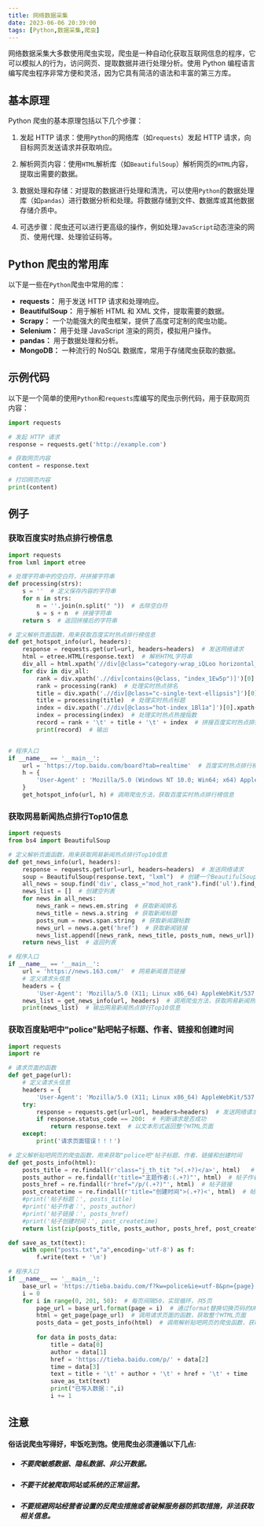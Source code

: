```yaml
---
title: 网络数据采集
date: 2023-06-06 20:39:00
tags: [Python,数据采集,爬虫]
---
```


网络数据采集大多数使用爬虫实现，爬虫是一种自动化获取互联网信息的程序，它可以模拟人的行为，访问网页、提取数据并进行处理分析。使用 Python 编程语言编写爬虫程序非常方便和灵活，因为它具有简洁的语法和丰富的第三方库。

## 基本原理

Python 爬虫的基本原理包括以下几个步骤：

1. 发起 HTTP 请求：使用`Python`的网络库（如`requests`）发起 HTTP 请求，向目标网页发送请求并获取响应。

2. 解析网页内容：使用`HTML`解析库（如`BeautifulSoup`）解析网页的`HTML`内容，提取出需要的数据。

3. 数据处理和存储：对提取的数据进行处理和清洗，可以使用`Python`的数据处理库（如`pandas`）进行数据分析和处理。将数据存储到文件、数据库或其他数据存储介质中。

4. 可选步骤：爬虫还可以进行更高级的操作，例如处理`JavaScript`动态渲染的网页、使用代理、处理验证码等。

## Python 爬虫的常用库

以下是一些在`Python`爬虫中常用的库：

- **requests：** 用于发送 HTTP 请求和处理响应。
- **BeautifulSoup：** 用于解析 HTML 和 XML 文件，提取需要的数据。
- **Scrapy：** 一个功能强大的爬虫框架，提供了高度可定制的爬虫功能。
- **Selenium：** 用于处理 JavaScript 渲染的网页，模拟用户操作。
- **pandas：** 用于数据处理和分析。
- **MongoDB：** 一种流行的 NoSQL 数据库，常用于存储爬虫获取的数据。

## 示例代码

以下是一个简单的使用`Python`和`requests`库编写的爬虫示例代码，用于获取网页内容：

```python
import requests

# 发起 HTTP 请求
response = requests.get('http://example.com')

# 获取网页内容
content = response.text

# 打印网页内容
print(content)
```

## 例子

### 获取百度实时热点排行榜信息
```python
import requests
from lxml import etree

# 处理字符串中的空白符，并拼接字符串
def processing(strs):
    s = ''  # 定义保存内容的字符串
    for n in strs:
        n = ''.join(n.split(" "))  # 去除空白符
        s = s + n  # 拼接字符串
    return s  # 返回拼接后的字符串

# 定义解析页面函数，用来获取百度实时热点排行榜信息
def get_hotspot_info(url, headers):
    response = requests.get(url=url, headers=headers)  # 发送网络请求
    html = etree.HTML(response.text)  # 解析HTML字符串
    div_all = html.xpath('//div[@class="category-wrap_iQLoo horizontal_1eKyQ"]')  # 获取实时热点相关所有信息
    for div in div_all:
        rank = div.xpath('.//div[contains(@class, "index_1Ew5p")]')[0].xpath("string(.)") # 获取实时热点排名
        rank = processing(rank)  # 处理实时热点排名
        title = div.xpath('.//div[@class="c-single-text-ellipsis"]')[0].xpath("string(.)")  # 获取实时热点标题
        title = processing(title)  # 处理实时热点标题
        index = div.xpath('.//div[@class="hot-index_1Bl1a"]')[0].xpath("string(.)")  # 获取实时热点热搜指数
        index = processing(index)  # 处理实时热点热搜指数
        record = rank + '\t' + title + '\t' + index  # 拼接百度实时热点排行榜信息
        print(record)  # 输出


# 程序入口
if __name__ == '__main__':
    url = 'https://top.baidu.com/board?tab=realtime'  # 百度实时热点排行榜链接
    h = {
        'User-Agent' : 'Mozilla/5.0 (Windows NT 10.0; Win64; x64) AppleWebKit/537.36 (KHTML, like Gecko) Chrome/113.0.0.0 Safari/537.36 Edg/113.0.1774.57'
    }
    get_hotspot_info(url, h) # 调用爬虫方法，获取百度实时热点排行榜信息
```

### 获取网易新闻热点排行Top10信息
```python
import requests
from bs4 import BeautifulSoup

# 定义解析页面函数，用来获取网易新闻热点排行Top10信息
def get_news_info(url, headers):
    response = requests.get(url=url, headers=headers)  # 发送网络请求
    soup = BeautifulSoup(response.text, "lxml")  # 创建一个BeautifulSoup对象，获取页面正文
    all_news = soup.find('div', class_="mod_hot_rank").find('ul').find_all('li')  # 获取网易新闻热点排行Top10内容
    news_list = []  # 创建空列表
    for news in all_news:
        news_rank = news.em.string  # 获取新闻排名
        news_title = news.a.string  # 获取新闻标题
        posts_num = news.span.string  # 获取新闻跟帖数
        news_url = news.a.get('href')  # 获取新闻链接
        news_list.append([news_rank, news_title, posts_num, news_url])  # 把每条新闻的排名、标题、跟帖数和链接添加到一个列表中，再追加到一个大列表中
    return news_list  # 返回列表

# 程序入口
if __name__ == '__main__':
    url = 'https://news.163.com/'  # 网易新闻首页链接
    # 定义请求头信息
    headers = {
        'User-Agent': 'Mozilla/5.0 (X11; Linux x86_64) AppleWebKit/537.36 (KHTML, like Gecko) Ubuntu Chromium/71.0.3578.80 Chrome/71.0.3578.80 Safari/537.36'}
    news_list = get_news_info(url, headers)  # 调用爬虫方法，获取网易新闻热点排行Top10
    print(news_list)  # 输出网易新闻热点排行Top10信息
```

### 获取百度贴吧中"police"贴吧帖子标题、作者、链接和创建时间
```python
import requests
import re

# 请求页面的函数
def get_page(url):
    # 定义请求头信息
    headers = {
        'User-Agent': 'Mozilla/5.0 (X11; Linux x86_64) AppleWebKit/537.36 (KHTML, like Gecko) Ubuntu Chromium/71.0.3578.80 Chrome/71.0.3578.80 Safari/537.36'}
    try:
        response = requests.get(url=url, headers=headers)  # 发送网络请求
        if response.status_code == 200:  # 判断请求是否成功
            return response.text  # 以文本形式返回整个HTML页面
    except:
        print('请求页面错误！！！')

# 定义解析贴吧网页的爬虫函数，用来获取"police吧"帖子标题、作者、链接和创建时间
def get_posts_info(html):
    posts_title = re.findall(r'class="j_th_tit ">(.+?)</a>', html)   # 帖子标题
    posts_author = re.findall(r'title="主题作者:(.+?)"', html)  # 帖子作者
    posts_href = re.findall(r'href="/p/(.+?)"', html)  # 帖子链接
    post_createtime = re.findall(r'title="创建时间">(.+?)<', html)  # 帖子创建时间
    #print('帖子标题：', posts_title)
    #print('帖子作者：', posts_author)
    #print('帖子链接：', posts_href)
    #print('帖子创建时间：', post_createtime)
    return list(zip(posts_title, posts_author, posts_href, post_createtime))

def save_as_txt(text):   
    with open("posts.txt","a",encoding='utf-8') as f:
        f.write(text + '\n')

# 程序入口
if __name__ == '__main__':
    base_url = 'https://tieba.baidu.com/f?kw=police&ie=utf-8&pn={page}'  # "police吧"基础URL地址
    i = 0
    for i in range(0, 201, 50):  # 每页间隔50，实现循环，共5页
        page_url = base_url.format(page = i)  # 通过format替换切换页码的URL地址
        html = get_page(page_url)  # 调用请求页面的函数，获取整个HTML页面
        posts_data = get_posts_info(html)  # 调用解析贴吧网页的爬虫函数，获取"police"贴吧帖子标题、作者、链接和创建时间
        
        for data in posts_data:
            title = data[0]
            author = data[1]
            href = 'https://tieba.baidu.com/p/' + data[2]
            time = data[3]
            text = title + '\t' + author + '\t' + href + '\t' + time
            save_as_txt(text)
            print("已写入数据：",i)
            i += 1
```

## 注意

#### 俗话说爬虫写得好，牢饭吃到饱。使用爬虫必须遵循以下几点:
- ##### 不要爬敏感数据、隐私数据、非公开数据。
- ##### 不要干扰被爬取网站或系统的正常运营。
- ##### 不要规避网站经营者设置的反爬虫措施或者破解服务器防抓取措施，非法获取相关信息。